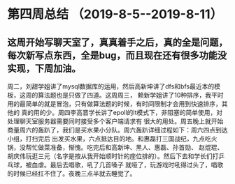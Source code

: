 # 第四周总结 （2019-8-5--2019-8-11）

## 这周开始写聊天室了，真真着手之后，真的全是问题，每次新写点东西，全是bug，而且现在还有很多功能没实现，下周加油。

周二，刘甜学姐讲了mysql数据库的运用，然后高新坤讲了dfs和bfs最近本的模板，这周的算法题也是只做了四道。这周周三，
赖新学姐讲了10种排序，我平时用的最简单的就是冒泡，只有做算法题的时候，有时间限制才会用到快速排序，其他的
真的用的少。周四李高晋学长讲了epoll的lt模式下，非阻塞的简单使用，对处理聊天室服务器需要同时接受多个客户端请求有
很大的用处。周五晚上就开始商量周六的轰趴了，我们是买水果小分队。周六轰趴详细过程如下：周六四点到达小组，打扫完后
出发买水果，六点抵达目的地。和惠磊打三国战纪，九点吃火锅，没帮忙做菜准备，惭愧。吃完后和高新坤、黑人、惠磊、孙首勋、
赵焜琨、胡庆伟玩逛三元（名字是按从我开始顺时针的座位排的）。然后下去和学长们打乒乓球，被血虐。最后去唱歌，吼了几首嗓子
就哑了，玩游戏时吼得过头了，唱歌的时候已经扛不住了。夜晚三点半就去睡觉了。

